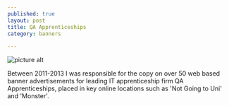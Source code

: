 ```yaml
---
published: true
layout: post
title: QA Apprenticeships
category: banners

---
```


![picture alt](http://bellashorses.co.uk/wp-content/uploads/2013/01/Puerto_rican-Paso-Fino-Horse-chestnut.jpg)







Between 2011-2013 I was responsible for the copy on over 50 web based banner advertisements for leading IT apprenticeship firm QA Apprenticeships, placed in key online locations such as 'Not Going to Uni' and 'Monster'.
